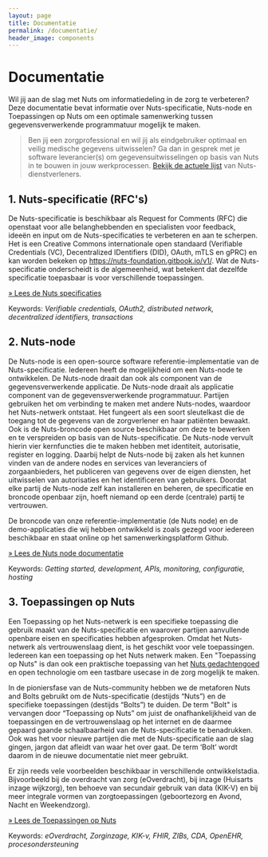 ```yaml
---
layout: page
title: Documentatie
permalink: /documentatie/
header_image: components
---
```


# Documentatie

Wil jij aan de slag met Nuts om informatiedeling in de zorg te verbeteren? Deze documentatie bevat informatie over Nuts-specificatie, Nuts-node en Toepassingen op Nuts om een optimale samenwerking tussen gegevensverwerkende programmatuur mogelijk te maken. 

> Ben jij een zorgprofessional en wil jij als eindgebruiker optimaal en veilig medische gegevens uitwisselen? Ga dan in gesprek met je software leverancier(s) om gegevensuitwisselingen op basis van Nuts in te bouwen in jouw werkprocessen. [Bekijk de actuele lijst](/deelnemers-netwerk) van Nuts-dienstverleners.
&nbsp; 

## 1. Nuts-specificatie (RFC's)

De Nuts-specificatie is beschikbaar als Request for Comments (RFC) die openstaat voor alle belanghebbenden en specialisten voor feedback, ideeën en input om de Nuts-specificaties te verbeteren en aan te scherpen. Het is een Creative Commons internationale open standaard (Verifiable Credentials (VC), Decentralized IDentifiers (DID), OAuth, mTLS en gPRC) en kan worden bekeken op https://nuts-foundation.gitbook.io/v1/. Wat de Nuts-specificatie onderscheidt is de algemeenheid, wat betekent dat dezelfde specificatie toepasbaar is voor verschillende toepassingen.


[&raquo; Lees de Nuts specificaties](https://nuts-foundation.gitbook.io/)

Keywords: _Verifiable credentials, OAuth2, distributed network, decentralized
identifiers, transactions_

## 2. Nuts-node

De Nuts-node is een open-source software referentie-implementatie van de Nuts-specificatie. Iedereen heeft de mogelijkheid om een Nuts-node te ontwikkelen. De Nuts-node draait dan ook als component van de gegevensverwerkende applicatie. De Nuts-node draait als applicatie component van de gegevensverwerkende programmatuur. Partijen gebruiken het om verbinding te maken met andere Nuts-nodes, waardoor het Nuts-netwerk ontstaat. Het fungeert als een soort sleutelkast die de toegang tot de gegevens van de zorgverlener en haar patiënten bewaakt. Ook is de Nuts-broncode open source beschikbaar om deze te bewerken en te verspreiden op basis van de Nuts-specificatie. De Nuts-node vervult hierin vier kernfuncties die te maken hebben met identiteit, autorisatie, register en logging. Daarbij helpt de Nuts-node bij zaken als het kunnen vinden van de andere nodes en services van leveranciers of zorgaanbieders, het publiceren van gegevens over de eigen diensten, het uitwisselen van autorisaties en het identificeren van gebruikers. Doordat elke partij de Nuts-node zelf kan installeren en beheren, de specificatie en broncode openbaar zijn, hoeft niemand op een derde (centrale) partij te vertrouwen.

De broncode van onze referentie-implementatie (de Nuts node) en de demo-applicaties die wij hebben ontwikkeld is zoals gezegd voor iedereen beschikbaar en staat online op het samenwerkingsplatform Github.

[&raquo; Lees de Nuts node documentatie](https://nuts-node.readthedocs.io/)

Keywords: _Getting started, development, APIs, monitoring, configuratie,
hosting_

## 3. Toepassingen op Nuts

Een Toepassing op het Nuts-netwerk is een specifieke toepassing die gebruik maakt van de Nuts-specificatie en waarover partijen aanvullende openbare eisen en specificaties hebben afgesproken. Omdat het Nuts-netwerk als vertrouwenslaag dient, is het geschikt voor vele toepassingen. Iedereen kan een toepassing op het Nuts netwerk maken. Een "Toepassing op Nuts" is dan ook een praktische toepassing van het [Nuts gedachtengoed](/manifest) en open technologie om een tastbare usecase in de zorg mogelijk te maken.

In de pioniersfase van de Nuts-community hebben we de metaforen Nuts and Bolts gebruikt om de Nuts-specificatie (destijds “Nuts”) en de specifieke toepassingen (destijds “Bolts”) te duiden. De term "Bolt" is vervangen door “Toepassing op Nuts” om juist de onafhankelijkheid van de toepassingen en de vertrouwenslaag op het internet en de daarmee gepaard gaande schaalbaarheid van de Nuts-specificatie te benadrukken. Ook was het voor nieuwe partijen die met de Nuts-specificatie aan de slag gingen, jargon dat afleidt van waar het over gaat. De term ‘Bolt’ wordt daarom in de nieuwe documentatie niet meer gebruikt. 

Er zijn reeds vele voorbeelden beschikbaar in verschillende ontwikkelstadia. Bijvoorbeeld bij de overdracht van zorg (eOverdracht), bij inzage (Huisarts inzage wijkzorg), ten behoeve van secundair gebruik van data (KIK-V) en bij meer integrale vormen van zorgtoepassingen (geboortezorg en Avond, Nacht en Weekendzorg). 

[&raquo; Lees de Toepassingen op Nuts](https://nuts-foundation.gitbook.io/bolts/)







Keywords: _eOverdracht, Zorginzage, KIK-v, FHIR, ZIBs, CDA, OpenEHR,
procesondersteuning_
